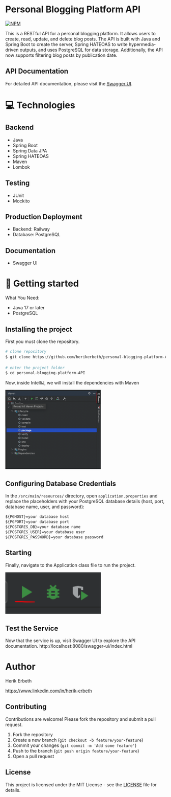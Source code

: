 # Personal Blogging Platform API 
[![NPM](https://img.shields.io/npm/l/react)](https://github.com/herikerbeth/personal-blogging-platform-API/blob/edit-readme/LICENSE) 

This is a RESTful API for a personal blogging platform. It allows users to create, read, update, and delete blog posts. The API is built with Java and Spring Boot to create the server, Spring HATEOAS to write hypermedia-driven outputs, and uses PostgreSQL for data storage. Additionally, the API now supports filtering blog posts by publication date.

## API Documentation
For detailed API documentation, please visit the [Swagger UI](https://personal-blogging-platform-api.up.railway.app/swagger-ui/index.html).

# 💻 Technologies
## Backend
- Java
- Spring Boot
- Spring Data JPA
- Spring HATEOAS
- Maven
- Lombok
## Testing
- JUnit
- Mockito
## Production Deployment
- Backend: Railway
- Database: PostgreSQL
## Documentation
- Swagger UI

# 🚀 Getting started

What You Need:
- Java 17 or later
- PostgreSQL

## Installing the project

First you must clone the repository.
```bash
# clone repository
$ git clone https://github.com/herikerbeth/personal-blogging-platform-API.git

# enter the project folder
$ cd personal-blogging-platform-API
```
Now, inside IntelliJ, we will install the dependencies with Maven

<img width="300px" src="https://github.com/herikerbeth/assets/blob/main/install-dependencies.png?raw=true">

## Configuring Database Credentials
In the `/src/main/resources/` directory, open `application.properties` and replace the placeholders with your PostgreSQL database details (host, port, database name, user, and password):
```properties
${PGHOST}=your database host
${PGPORT}=your database port
${POSTGRES_DB}=your database name
${POSTGRES_USER}=your database user
${POSTGRES_PASSWORD}=your database password
```
## Starting
Finally, navigate to the Application class file to run the project.

<img width="300px" src="https://github.com/herikerbeth/assets/blob/main/run-application.png?raw=true">


## Test the Service
Now that the service is up, visit Swagger UI to explore the API documentation.
http://localhost:8080/swagger-ui/index.html

# Author

Herik Erbeth

https://www.linkedin.com/in/herik-erbeth

## Contributing
Contributions are welcome! Please fork the repository and submit a pull request.

1. Fork the repository
2. Create a new branch (`git checkout -b feature/your-feature`)
3. Commit your changes (`git commit -m 'Add some feature'`)
4. Push to the branch (`git push origin feature/your-feature`)
5. Open a pull request

## License
This project is licensed under the MIT License - see the [LICENSE](https://github.com/herikerbeth/personal-blogging-platform-API/blob/edit-readme/LICENSE) file for details.
